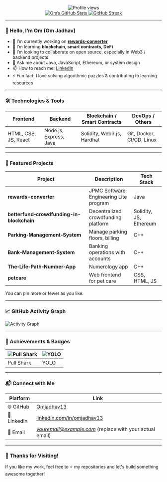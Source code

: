 <!-- START HEADER -->
<p align="center">
  <img src="https://komarev.com/ghpvc/?username=Omjadhav13&color=blue" alt="Profile views" />
  <br>
  <a href="https://github.com/Omjadhav13">
    <img src="https://github-readme-stats.vercel.app/api?username=Omjadhav13&show_icons=true&theme=radical" alt="Om’s GitHub Stats" />
  </a>
  <a href="https://github-readme-streak-stats.herokuapp.com/?user=Omjadhav13&theme=radical">
    <img src="https://github-readme-streak-stats.herokuapp.com/?user=Omjadhav13&theme=radical" alt="GitHub Streak" />
  </a>
</p>
<!-- END HEADER -->

---

### 👋 Hello, I’m Om (Om Jadhav)

- 🔭 I’m currently working on **[rewards-converter](https://github.com/Omjadhav13/rewards-converter)**
- 🌱 I’m learning **blockchain, smart contracts, DeFi**
- 👯 I’m looking to collaborate on open source, especially in Web3 / backend projects
- 💬 Ask me about Java, JavaScript, Ethereum, or system design
- 📫 How to reach me: [LinkedIn](https://in.linkedin.com/in/omjadhav13)
- ⚡ Fun fact: I love solving algorithmic puzzles & contributing to learning resources

---

### 🛠 Technologies & Tools

| Frontend | Backend | Blockchain / Smart Contracts | DevOps / Others |
|---|---|---|---|
| HTML, CSS, JS, React | Node.js, Express, Java | Solidity, Web3.js, Hardhat | Git, Docker, CI/CD, Linux |

---

### 📂 Featured Projects

| Project | Description | Tech Stack |
|---|---|---|
| **rewards-converter** | JPMC Software Engineering Lite program | Java |
| **betterfund‑crowdfunding-in-blockchain** | Decentralized crowdfunding platform | Solidity, JS, Ethereum |
| **Parking‑Management‑System** | Manage parking floors, billing | C++ |
| **Bank‑Management‑System** | Banking operations with accounts | C++ |
| **The‑Life‑Path‑Number‑App** | Numerology app | C++ |
| **petcare** | Web frontend for pet care | CSS, HTML, JS |

You can pin more or fewer as you like.

---

### 📈 GitHub Activity Graph

![Activity Graph](https://github-readme-activity-graph.vercel.app/graph?username=Omjadhav13&theme=react-dark&hide_border=true)

---

### 🏅 Achievements & Badges

| ![Pull Shark](https://github.githubassets.com/assets/pull-shark-default-498c279a747d.png) | ![YOLO](https://github.githubassets.com/images/modules/profile/achievements/yolo-default.png) |
|---|---|
| Pull Shark | YOLO |


---

### 📬 Connect with Me

| Platform | Link |
|---------|------|
| 🌐 GitHub | [Omjadhav13](https://github.com/Omjadhav13) |
| 💼 LinkedIn | [linkedin.com/in/omjadhav13](https://linkedin.com/in/omjadhav13) |
| 📧 Email | *youremail@example.com* (replace with your actual email) |

---

### 🙏 Thanks for Visiting!

If you like my work, feel free to ⭐️ my repositories and let's build something awesome together!

